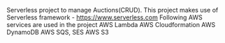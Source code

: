 Serverless project to manage Auctions(CRUD).
This project makes use of Serverless framework - https://www.serverless.com
Following AWS services are used in the project
AWS Lambda
AWS Cloudformation
AWS DynamoDB
AWS SQS, SES
AWS S3
